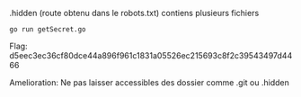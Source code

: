.hidden (route obtenu dans le robots.txt) contiens plusieurs fichiers 


```
go run getSecret.go
```

Flag: d5eec3ec36cf80dce44a896f961c1831a05526ec215693c8f2c39543497d4466

Amelioration:
Ne pas laisser accessibles des dossier comme .git ou .hidden